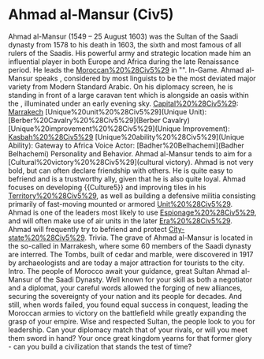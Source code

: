# Ahmad al-Mansur (Civ5)

Ahmad al-Mansur (1549 – 25 August 1603) was the Sultan of the Saadi dynasty from 1578 to his death in 1603, the sixth and most famous of all rulers of the Saadis. His powerful army and strategic location made him an influential player in both Europe and Africa during the late Renaissance period. He leads the [Moroccan%20%28Civ5%29](Moroccans) in "".
In-Game.
Ahmad al-Mansur speaks , considered by most linguists to be the most deviated major variety from Modern Standard Arabic. On his diplomacy screen, he is standing in front of a large caravan tent which is alongside an oasis within the , illuminated under an early evening sky.
[Capital%20%28Civ5%29](Capital): [Marrakech](Marrakech)
[Unique%20unit%20%28Civ5%29](Unique Unit): [Berber%20Cavalry%20%28Civ5%29](Berber Cavalry)
[Unique%20improvement%20%28Civ5%29](Unique Improvement): [Kasbah%20%28Civ5%29](Kasbah)
[Unique%20ability%20%28Civ5%29](Unique Ability): Gateway to Africa
Voice Actor: [Badher%20Belhachemi](Badher Belhachemi)
Personality and Behavior.
Ahmad al-Mansur tends to aim for a [Cultural%20victory%20%28Civ5%29](cultural victory).
Ahmad is not very bold, but can often declare friendship with others. He is quite easy to befriend and is a trustworthy ally, given that he is also quite loyal.
Ahmad focuses on developing {{Culture5}} and improving tiles in his [Territory%20%28Civ5%29](territory), as well as building a defensive militia consisting primarily of fast-moving mounted or armored [Unit%20%28Civ5%29](units).
Ahmad is one of the leaders most likely to use [Espionage%20%28Civ5%29](espionage), and will often make use of air units in the later [Era%20%28Civ5%29](eras).
Ahmad will frequently try to befriend and protect [City-state%20%28Civ5%29](city-states).
Trivia.
The grave of Ahmad al-Mansur is located in the so-called in Marrakesh, where some 60 members of the Saadi dynasty are interred. The Tombs, built of cedar and marble, were discovered in 1917 by archaeologists and are today a major attraction for tourists to the city.
Intro.
The people of Morocco await your guidance, great Sultan Ahmad al-Mansur of the Saadi Dynasty. Well known for your skill as both a negotiator and a diplomat, your careful words allowed the forging of new alliances, securing the sovereignty of your nation and its people for decades. And still, when words failed, you found equal success in conquest, leading the Moroccan armies to victory on the battlefield while greatly expanding the grasp of your empire.
Wise and respected Sultan, the people look to you for leadership. Can your diplomacy match that of your rivals, or will you meet them sword in hand? Your once great kingdom yearns for that former glory - can you build a civilization that stands the test of time?